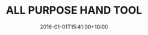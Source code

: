 ---
date: 2016-01-01T15:41:00+10:00
description: I turned an old busted Leatherman Wave into a space age multitool. By @nisker.industries
draft: false
icon: 2016-01-01-multitool.webp
language: en
title: ALL PURPOSE HAND TOOL
link: https://www.instagram.com/p/CUo_SDWI2wI/
alt: A photo of a NASA themed leatherman in a custom wood case.

---